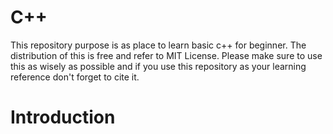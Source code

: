 # C++
This repository purpose is as place to learn basic c++ for beginner. The distribution of this is free and refer to MIT License.
Please make sure to use this as wisely as possible and if you use this repository as your learning reference don't forget to cite it.

# Introduction


